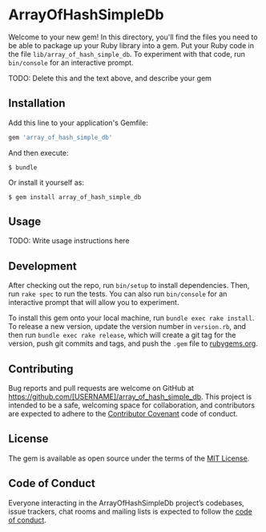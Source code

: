 # ArrayOfHashSimpleDb

Welcome to your new gem! In this directory, you'll find the files you need to be able to package up your Ruby library into a gem. Put your Ruby code in the file `lib/array_of_hash_simple_db`. To experiment with that code, run `bin/console` for an interactive prompt.

TODO: Delete this and the text above, and describe your gem

## Installation

Add this line to your application's Gemfile:

```ruby
gem 'array_of_hash_simple_db'
```

And then execute:

    $ bundle

Or install it yourself as:

    $ gem install array_of_hash_simple_db

## Usage

TODO: Write usage instructions here

## Development

After checking out the repo, run `bin/setup` to install dependencies. Then, run `rake spec` to run the tests. You can also run `bin/console` for an interactive prompt that will allow you to experiment.

To install this gem onto your local machine, run `bundle exec rake install`. To release a new version, update the version number in `version.rb`, and then run `bundle exec rake release`, which will create a git tag for the version, push git commits and tags, and push the `.gem` file to [rubygems.org](https://rubygems.org).

## Contributing

Bug reports and pull requests are welcome on GitHub at https://github.com/[USERNAME]/array_of_hash_simple_db. This project is intended to be a safe, welcoming space for collaboration, and contributors are expected to adhere to the [Contributor Covenant](http://contributor-covenant.org) code of conduct.

## License

The gem is available as open source under the terms of the [MIT License](https://opensource.org/licenses/MIT).

## Code of Conduct

Everyone interacting in the ArrayOfHashSimpleDb project’s codebases, issue trackers, chat rooms and mailing lists is expected to follow the [code of conduct](https://github.com/[USERNAME]/array_of_hash_simple_db/blob/master/CODE_OF_CONDUCT.md).
